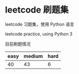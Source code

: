 # leetcode 刷题集

leetcode 习题集，使用 Python 语言

leetcode practice, using Python 3

目前刷题情况

| easy | medium | hard |
|:---|:---|:---|
|40|43|6|